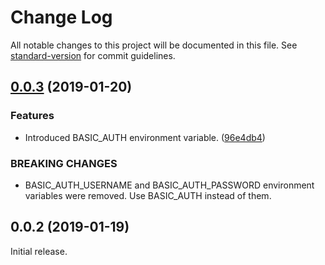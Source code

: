 # Change Log

All notable changes to this project will be documented in this file. See [standard-version](https://github.com/conventional-changelog/standard-version) for commit guidelines.

<a name="0.0.3"></a>
## [0.0.3](https://github.com/mnasyrov/shellboard/compare/v0.0.2...v0.0.3) (2019-01-20)


### Features

* Introduced BASIC_AUTH environment variable. ([96e4db4](https://github.com/mnasyrov/shellboard/commit/96e4db4))


### BREAKING CHANGES

* BASIC_AUTH_USERNAME and BASIC_AUTH_PASSWORD environment variables were removed. Use BASIC_AUTH instead of them.



<a name="0.0.2"></a>
## 0.0.2 (2019-01-19)

Initial release.
